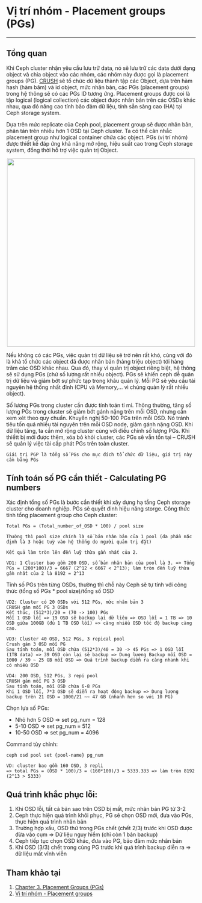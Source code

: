 # Vị trí nhóm - Placement groups (PGs)
---
## Tổng quan
Khi Ceph cluster nhận yêu cầu lưu trữ data, nó sẽ lưu trữ các data dưới dạng object và chia object vào các nhóm, các nhóm này được gọi là placement groups (PG). [CRUSH](https://docs.ceph.com/en/latest/rados/operations/crush-map/) sẽ tổ chức dữ liệu thành tập các Object, dựa trên hàm hash (hàm băm) và id object, mức nhân bản, các PGs (placement groups) trong hệ thông sẽ có các PGs ID tương ứng. Placement groups được coi là tập logical (logical collection) các object được nhân bản trên các OSDs khác nhau, qua đó nâng cao tính bảo đảm dữ liệu, tính sẵn sàng cao (HA) tại Ceph storage system. 

Dựa trên mức replicate của Ceph pool, placement group sẽ được nhân bản, phân tán trên nhiều hơn 1 OSD tại Ceph cluster. Ta có thể cân nhắc placement group như logical container chứa các object. PGs (vị trí nhóm) được thiết kế đáp ứng khả năng mở rộng, hiệu suất cao trong Ceph storage system, đồng thời hỗ trợ việc quản trị Object.

<p align="center">
  <img src="https://user-images.githubusercontent.com/79830542/184801375-77cd9888-4e91-4292-be87-8884a0fdcd2d.png" width="500">
</p>

Nếu không có các PGs, việc quản trị dữ liệu sẽ trở nên rất khó, cùng với đó là khả tổ chức các object đã được nhân bản (hảng triệu object) tới hàng trăm các OSD khác nhau. Qua đó, thay vì quản trị object riêng biệt, hệ thông sẽ sử dụng PGs (chứ số lượng rất nhiều object). PGs sẽ khiến ceph dễ quản trị dữ liệu và giảm bớt sự phức tạp trong khâu quản lý. Mỗi PG sẽ yêu cầu tài nguyên hệ thống nhất đinh (CPU và Memory,... vì chúng quản lý rất nhiều object).

Số lượng PGs trong cluster cần được tính toán tỉ mỉ. Thông thường, tăng số lượng PGs trong cluster sẽ giảm bớt gánh nặng trên mỗi OSD, nhưng cần xem xét theo quy chuẩn. Khuyến nghị 50-100 PGs trên mỗi OSD. Nó tránh tiêu tốn quá nhiều tài nguyên trên mỗi OSD node, giảm gánh nặng OSD. Khi dữ liệu tăng, ta cần mở rộng cluster cùng với điều chỉnh số lượng PGs. Khi thiếtt bị mới được thêm, xóa bỏ khỏi cluster, các PGs sẽ vẫn tồn tại – CRUSH sẽ quản lý việc tài cấp phát PGs trên toàn cluster.

```
Giái trị PGP là tổng số PGs cho mục đích tổ chức dữ liệu, giá trị này cần bằng PGs
```

##	Tính toán số PG cần thiết - Calculating PG numbers
Xác định tổng số PGs là bước cần thiết khi xây dựng hạ tầng Ceph storage cluster cho doanh nghiệp. PGs sẽ quyết đinh hiệu năng storge. Công thức tính tổng placement group cho Ceph cluster:
```
Total PGs = (Total_number_of_OSD * 100) / pool size

Thường thì pool size chính là số bản nhân bản của 1 pool (đa phần mặc định là 3 hoặc tuỳ vào hệ thống do người quản trị đặt)

Kết quả làm tròn lên đến luỹ thừa gần nhất của 2.
```


```
VD1: 1 Cluster bao gồm 200 OSD, số bản nhân bản của pool là 3. => Tổng PGs = (200*100)/3 = 6667 (2^12 < 6667 < 2^13); làm tròn đến luỹ thừa gần nhất của 2 là 8192 = 2^13
```

Tính số PGs trên từng OSDs, thường thì chỗ này Ceph sẽ tự tính với công thức (tổng số PGs * pool size)/tổng số OSD
```
VD2: Cluster có 20 OSDs với 512 PGs, mức nhân bản 3
CRUSH gán mỗi PG 3 OSDs
Kết thúc, (512*3)/20 = (70 -> 100) PGs
Mỗi 1 OSD lỗi => 19 OSD sẽ backup lại dữ liêu => OSD lỗi = 1 TB => 10 OSD giữa 100GB (đủ 1 TB OSD lỗi) => càng nhiều OSD tốc độ backup càng cao.

VD3: Cluster 40 OSD, 512 PGs, 3 repical pool
Crush gán 3 OSD mỗi PG
Sau tính toán, mỗi OSD chứa (512*3)/40 = 30 -> 45 PGs => 1 OSD lỗi (1TB data) => 39 OSD còn lại sẽ backup => Dung lượng Backup mỗi OSD = 1000 / 39 ~ 25 GB mỗi OSD => Quá trình backup diễn ra càng nhanh khi có nhiều OSD

VD4: 200 OSD, 512 PGs, 3 repi pool
CRUSH gán mỗi PG 3 OSD
Sau tính toán, mỗi OSD chứa 6-8 PGs
Khi 1 OSD lỗi, 7*3 OSD sẽ diễn ra hoạt động backup => Dung lượng backup trên 21 OSD = 1000/21 ~~ 47 GB (nhanh hơn so với 10 PG)
```
Chọn lựa số PGs:
- Nhỏ hơn 5 OSD => set pg_num = 128
- 5-10 OSD => set pg_num = 512
- 10-50 OSD => set pg_num = 4096

Command tùy chỉnh:
```
ceph osd pool set {pool-name} pg_num
```

```
VD: cluster bao gồm 160 OSD, 3 repli
=> total PGs = (OSD * 100)/3 = (160*100)/3 = 5333.333 => làm tròn 8192 (2^13 > 5333)
```

## Quá trình khắc phục lỗi:
1. Khi OSD lỗi, tất cả bản sao trên OSD bị mất, mức nhân bản PG từ 3-2
2. Ceph thực hiện quá trình khôi phục, PG sẽ chọn OSD mới, đưa vào PGs, thực hiện quá trình nhân bản
3. Trường hợp xấu, OSD thứ trong PGs chết (chết 2/3) trước khi OSD được đừa vào cụm => Dữ liệu nguy hiểm (chỉ còn 1 bản backup)
4. Ceph tiếp tục chọn OSD khác, đưa vào PG, bảo đảm mức nhân bản
5. Khi OSD (3/3) chết trong cùng PG trước khi quá trình backup diễn ra => dữ liệu mất vĩnh viễn


## Tham khảo tại
1. [Chapter 3. Placement Groups (PGs)](https://access.redhat.com/documentation/en-us/red_hat_ceph_storage/3/html/storage_strategies_guide/placement_groups_pgs#pg_count)
2. [Vị trí nhóm - Placement groups](https://github.com/lacoski/khoa-luan/blob/master/Ceph/ceph-inside.md#v%E1%BB%8B-tr%C3%AD-nh%C3%B3m---placement-groups)
